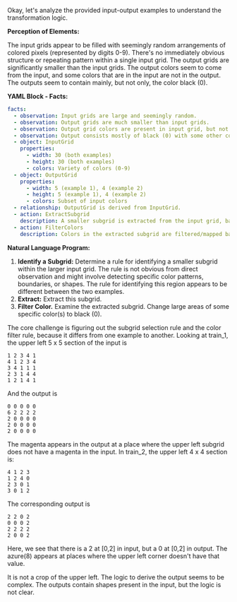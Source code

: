 Okay, let's analyze the provided input-output examples to understand the transformation logic.

**Perception of Elements:**

The input grids appear to be filled with seemingly random arrangements of colored pixels (represented by digits 0-9). There's no immediately obvious structure or repeating pattern within a single input grid. The output grids are significantly smaller than the input grids. The output colors seem to come from the input, and some colors that are in the input are not in the output. The outputs seem to contain mainly, but not only, the color black (0).

**YAML Block - Facts:**


```yaml
facts:
  - observation: Input grids are large and seemingly random.
  - observation: Output grids are much smaller than input grids.
  - observation: Output grid colors are present in input grid, but not all input colors necessarily make it to output.
  - observation: Output consists mostly of black (0) with some other color. In example 1, white(0) is dominant with some magenta(6) and in example 2, black(0) is dominant with azure (8)
  - object: InputGrid
    properties:
      - width: 30 (both examples)
      - height: 30 (both examples)
      - colors: Variety of colors (0-9)
  - object: OutputGrid
    properties:
      - width: 5 (example 1), 4 (example 2)
      - height: 5 (example 1), 4 (example 2)
      - colors: Subset of input colors
  - relationship: OutputGrid is derived from InputGrid.
  - action: ExtractSubgrid
    description: A smaller subgrid is extracted from the input grid, based on some rule.
  - action: FilterColors
    description: Colors in the extracted subgrid are filtered/mapped based on some rule.
```


**Natural Language Program:**

1.  **Identify a Subgrid:** Determine a rule for identifying a smaller subgrid within the larger input grid. The rule is not obvious from direct observation and might involve detecting specific color patterns, boundaries, or shapes. The rule for identifying this region appears to be different between the two examples.
2.  **Extract:** Extract this subgrid.
3. **Filter Color.** Examine the extracted subgrid. Change large areas of some specific color(s) to black (0).

The core challenge is figuring out the subgrid selection rule and the color filter rule, because it differs from one example to another. Looking at train\_1, the upper left 5 x 5 section of the input is


```
1 2 3 4 1
4 1 2 3 4
3 4 1 1 1
2 3 1 4 4
1 2 1 4 1
```


And the output is


```
0 0 0 0 0
6 2 2 2 2
2 0 0 0 0
2 0 0 0 0
2 0 0 0 0
```


The magenta appears in the output at a place where the upper left subgrid does not have a magenta in the input.
In train\_2, the upper left 4 x 4 section is:


```
4 1 2 3
1 2 4 0
2 3 0 1
3 0 1 2
```


The corresponding output is


```
2 2 0 2
0 0 0 2
2 2 2 2
2 0 0 2
```


Here, we see that there is a 2 at [0,2] in input, but a 0 at [0,2] in output.
The azure(8) appears at places where the upper left corner doesn't have that value.

It is not a crop of the upper left. The logic to derive the output seems to be complex. The outputs contain shapes present in the input, but the logic is not clear.
